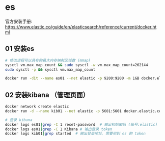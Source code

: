 # es  
官方安装手册:
https://www.elastic.co/guide/en/elasticsearch/reference/current/docker.html

## 01 安装es

```sh
# 修改进程可以具有的最大内存映射区域数 (mmap)
sysctl vm.max_map_count && sudo sysctl -w vm.max_map_count=262144
sudo sysctl -p && sysctl vm.max_map_count

docker run -dit --name es01 --net elastic -p 9200:9200 -m 1GB docker.elastic.co/elasticsearch/elasticsearch:8.14.1
```
## 02 安装kibana （管理页面）

```sh
docker network create elastic
docker run -d --name kib01 --net elastic -p 5601:5601 docker.elastic.co/kibana/kibana:8.14.1

# 登录 kibana
docker logs es01|grep -C 1 reset-password  # 输出初始密码 (账号:elastic)
docker logs es01|grep -C 1 Kibana # 输出登录 token
docker logs kib01|grep started  # 输出登录地址，需要用到 es 的 token
```
